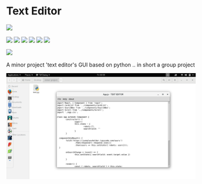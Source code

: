 # Text Editor
![](https://img.shields.io/github/stars/kuldeep3/minor-project.svg?style=social)

[![](https://img.shields.io/github/license/kuldeep3/minor-project.svg)](https://github.com/kuldeep3/minor-project/blob/master/LICENSE.md)
![](https://img.shields.io/github/repo-size/kuldeep3/minor-project.svg)
![](https://img.shields.io/github/languages/count/kuldeep3/minor-project.svg)
![](https://img.shields.io/github/languages/top/kuldeep3/minor-project.svg)
![](https://img.shields.io/github/contributors/kuldeep3/minor-project.svg)
![](https://img.shields.io/github/last-commit/kuldeep3/minor-project.svg)







![](https://forthebadge.com/images/badges/made-with-python.svg)

A minor project 'text editor's GUI based on python .. in short a group project 

![](https://github.com/kuldeep3/minor-project/blob/master/img1.png)
